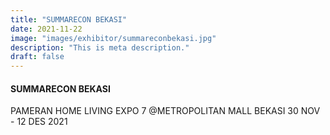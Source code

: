 ```yaml
---
title: "SUMMARECON BEKASI"
date: 2021-11-22
image: "images/exhibitor/summareconbekasi.jpg"
description: "This is meta description."
draft: false
---
```


#### SUMMARECON BEKASI

PAMERAN HOME LIVING EXPO 7 @METROPOLITAN MALL BEKASI 30 NOV - 12 DES 2021
